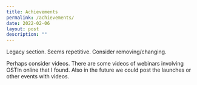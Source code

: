 ```yaml
---
title: Achievements
permalink: /achievements/
date: 2022-02-06
layout: post
description: ""
---
```

Legacy section. Seems repetitive. Consider removing/changing.

Perhaps consider videos. There are some videos of webinars involving OSTIn online that I found. Also in the future we could post the launches or other events with videos.